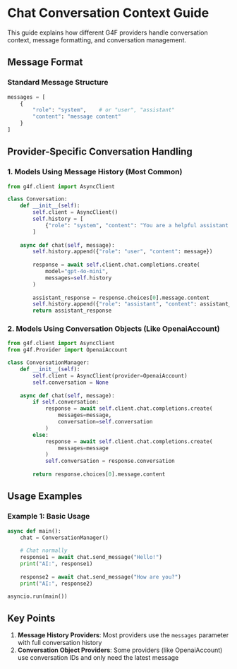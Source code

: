 # Chat Conversation Context Guide

This guide explains how different G4F providers handle conversation context, message formatting, and conversation management.

## Message Format

### Standard Message Structure
```python
messages = [
    {
        "role": "system",    # or "user", "assistant"
        "content": "message content"
    }
]
```

## Provider-Specific Conversation Handling

### 1. Models Using Message History (Most Common)
```python
from g4f.client import AsyncClient

class Conversation:
    def __init__(self):
        self.client = AsyncClient()
        self.history = [
            {"role": "system", "content": "You are a helpful assistant."}
        ]
    
    async def chat(self, message):
        self.history.append({"role": "user", "content": message})
        
        response = await self.client.chat.completions.create(
            model="gpt-4o-mini",
            messages=self.history
        )
        
        assistant_response = response.choices[0].message.content
        self.history.append({"role": "assistant", "content": assistant_response})
        return assistant_response
```

### 2. Models Using Conversation Objects (Like OpenaiAccount)
```python
from g4f.client import AsyncClient
from g4f.Provider import OpenaiAccount

class ConversationManager:
    def __init__(self):
        self.client = AsyncClient(provider=OpenaiAccount)
        self.conversation = None
    
    async def chat(self, message):
        if self.conversation:
            response = await self.client.chat.completions.create(
                messages=message,
                conversation=self.conversation
            )
        else:
            response = await self.client.chat.completions.create(
                messages=message
            )
            self.conversation = response.conversation
        
        return response.choices[0].message.content
```

## Usage Examples

### Example 1: Basic Usage
```python
async def main():
    chat = ConversationManager()
    
    # Chat normally
    response1 = await chat.send_message("Hello!")
    print("AI:", response1)
    
    response2 = await chat.send_message("How are you?")
    print("AI:", response2)

asyncio.run(main())
```

## Key Points

1. **Message History Providers**: Most providers use the `messages` parameter with full conversation history
2. **Conversation Object Providers**: Some providers (like OpenaiAccount) use conversation IDs and only need the latest message